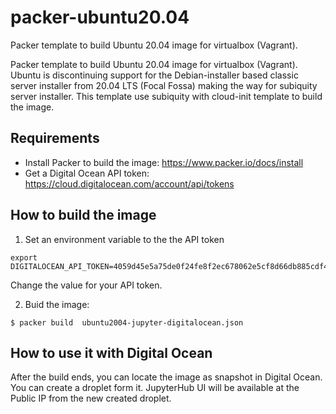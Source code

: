 # packer-ubuntu20.04
Packer template to build Ubuntu 20.04 image  for virtualbox (Vagrant). 

Packer template to build Ubuntu 20.04 image  for virtualbox (Vagrant). Ubuntu is discontinuing support for the Debian-installer based classic server installer from 20.04 LTS (Focal Fossa) making the way for subiquity server installer. This template use subiquity with cloud-init template to build the image.


## Requirements

- Install Packer to build the image:  https://www.packer.io/docs/install
- Get a Digital Ocean API token: https://cloud.digitalocean.com/account/api/tokens

## How to build the image

1. Set an environment variable to the the API token
```
export DIGITALOCEAN_API_TOKEN=4059d45e5a75de0f24fe8f2ec678062e5cf8d66db885cdf4826befb30557d2gh
```
Change the value for your API token.

2. Buid the image:

```
$ packer build  ubuntu2004-jupyter-digitalocean.json
```


## How to use it with Digital Ocean

After the build ends, you can locate the image as snapshot in Digital Ocean. You can create a droplet form it. JupyterHub UI will be available at the Public IP from the new created droplet.